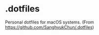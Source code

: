 # .dotfiles

Personal dotfiles for macOS systems.
(From https://github.com/SanghyukChun/.dotfiles)

